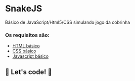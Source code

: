 # SnakeJS

Básico de JavaScript/Html5/CSS simulando jogo da cobrinha 

### Os requisitos são:

* [HTML básico](https://www.w3schools.com/html/)
* [CSS básico](https://developer.mozilla.org/pt-BR/docs/Web/CSS)
* [Javascript básico](https://www.w3schools.com/js/default.asp)

## 🚀 Let's code! 🚀
